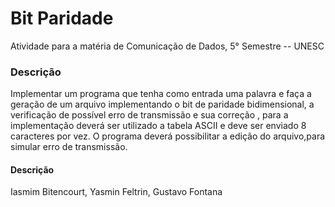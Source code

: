 # Bit Paridade

Atividade para a matéria de Comunicação de Dados, 5° Semestre -- UNESC


### Descrição

Implementar um programa que tenha como entrada uma palavra e faça a geração de
um arquivo implementando o bit de paridade bidimensional, a verificação de
possível erro de transmissão e sua correção , para a implementação deverá ser
utilizado a tabela ASCII e deve ser enviado 8 caracteres por vez. O programa deverá
possibilitar a edição do arquivo,para simular erro de transmissão.

#### Descrição

Iasmim Bitencourt, Yasmin Feltrin, Gustavo Fontana
